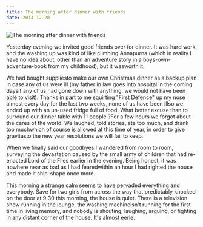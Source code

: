```yaml
---
title: The morning after dinner with friends
date: 2014-12-28
---
```


![The morning after dinner with friends](https://source.unsplash.com/X6cChncECA8/1600x900)

Yesterday evening we invited good friends over for dinner. It was hard work, and the washing up was kind of like climbing Annapurna (which in reality I have no idea about, other than an adventure story in a boys-own-adventure-book from my childhood), but it wasworth it.

We had bought suppliesto make our own Christmas dinner as a backup plan in case any of us were ill (my father in law goes into hospital in the coming daysif any of us had gone down with anything, we would not have been able to visit). Thanks in part to me squirting "First Defence" up my nose almost every day for the last two weeks, none of us have been illso we ended up with an un-used fridge full of food. What better excuse than to surround our dinner table with 11 people ?For a few hours we forgot about the cares of the world. We laughed, told stories, ate too much, and drank too muchwhich of course is allowed at this time of year, in order to give gravitasto the new year resolutions we will fail to keep.

When we finally said our goodbyes I wandered from room to room, surveying the devastation caused by the small army of children that had re-enacted Lord of the Flies earlier in the evening. Being honest, it was nowhere near as bad as I had fearedwithin an hour I had righted the house and made it ship-shape once more.

This morning a strange calm seems to have pervaded everything and everybody. Save for two girls from across the way that predictably knocked on the door at 9:30 this morning, the house is quiet. There is a television show running in the lounge, the washing machineisn't running for the first time in living memory, and nobody is shouting, laughing, arguing, or fighting in any distant corner of the house. It's almost eerie.